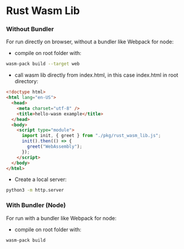 # Rust Wasm Lib

### Without Bundler

For run directly on browser, without a bundler like Webpack for node:
- compile on root folder with: 
```bash
wasm-pack build --target web
````
- call wasm lib directly from index.html, in this case index.html in root directory:

```html
<!doctype html>
<html lang="en-US">
  <head>
    <meta charset="utf-8" />
    <title>hello-wasm example</title>
  </head>
  <body>
    <script type="module">
      import init, { greet } from "./pkg/rust_wasm_lib.js";
      init().then(() => {
        greet("WebAssembly");
      });
    </script>
  </body>
</html>
```
- Create a local server:
```bash
python3 -m http.server
```

### With Bundler (Node)

For run with a bundler like Webpack for node:
- compile on root folder with: 
```bash
wasm-pack build
````

